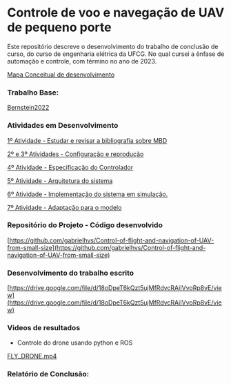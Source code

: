 # Controle de voo e navegação de UAV de pequeno porte


Este repositório descreve o desenvolvimento do trabalho de conclusão de curso, do curso de engenharia elétrica da UFCG. No qual cursei a ênfase de automação e controle, com término no ano de 2023.


[Mapa Conceitual de desenvolvimento](folders/Mapa%20Conceitual%20de%20desenvolvimento%20a1fb4b406a0b4c59a95f2af409320b32.md)


### Trabalho Base:


[Bernstein2022](https://www.dropbox.com/preview/ProjetoCNPq/gabriel.vasconcelos/TCC/Bernstein2022.pdf?context=standalone_preview&role=personal)


### Atividades em Desenvolvimento


[1º Atividade - Estudar e revisar a bibliografia sobre MBD](folders/1%C2%BA%20Atividade%20-%20Estudar%20e%20revisar%20a%20bibliografia%20so%2058548d2925ab407697c3da9bf9116020.md)


[2º e 3º Atividades - Configuração e reprodução ](folders/2%C2%BA%20e%203%C2%BA%20Atividades%20-%20Configurac%CC%A7a%CC%83o%20e%20reproduc%CC%A7a%CC%83o%205c54d732b4c141bd81337f54a93ae3f8.md)


[4º Atividade - Especificação do Controlador](folders/4%C2%BA%20Atividade%20-%20Especificac%CC%A7a%CC%83o%20do%20Controlador%200b0658fa575049da9ebb083c3a894b90.md)


[5º Atividade - Arquitetura do sistema](folders/5%C2%BA%20Atividade%20-%20Arquitetura%20do%20sistema%20658d21bd7c5b4a6e8a6bd2b25158ef33.md)


[6º Atividade - Implementação do sistema  em simulação.](folders/6%C2%BA%20Atividade%20-%20Implementac%CC%A7a%CC%83o%20do%20sistema%20em%20simul%20b5fff208bf3f46d6939b6d8c43294ad5.md)


[7º Atividade - Adaptação para o modelo](folders/7%C2%BA%20Atividade%20-%20Adaptac%CC%A7a%CC%83o%20para%20o%20modelo%202cfb4f19ac1f4d88ba1ed04cd0026cec.md)


### Repositório do Projeto - Código desenvolvido


[https://github.com/gabrielhvs/Control-of-flight-and-navigation-of-UAV-from-small-size](https://github.com/gabrielhvs/Control-of-flight-and-navigation-of-UAV-from-small-size)


### Desenvolvimento do trabalho escrito


[https://drive.google.com/file/d/18oDpeT6kQzt5ujMfRdvcRAiIVvoRp8vE/view](https://drive.google.com/file/d/18oDpeT6kQzt5ujMfRdvcRAiIVvoRp8vE/view)


### Videos de resultados


- Controle do drone usando python e ROS


[FLY_DRONE.mp4](FLY_DRONE.mp4)


### Relatório de Conclusão:


